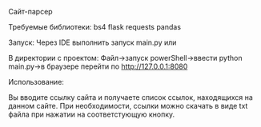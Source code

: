 Сайт-парсер

Требуемые библиотеки:
bs4
flask
requests
pandas

Запуск:
Через IDE выполнить запуск main.py  или

В директории с проектом:
Файл->запуск powerShell->ввести python main.py->в браузере перейти по http://127.0.0.1:8080

Использование:

Вы вводите ссылку сайта и получаете список ссылок, находящихся на данном сайте.
При необходимости, ссылки можно скачать в виде txt файла при нажатии на соответстующую кнопку.